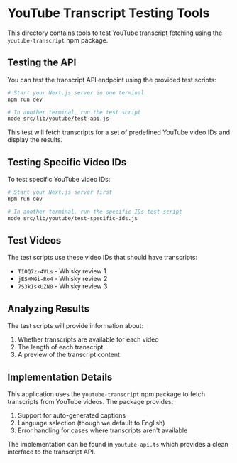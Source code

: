# YouTube Transcript Testing Tools

This directory contains tools to test YouTube transcript fetching using the `youtube-transcript` npm package.

## Testing the API

You can test the transcript API endpoint using the provided test scripts:

```bash
# Start your Next.js server in one terminal
npm run dev

# In another terminal, run the test script
node src/lib/youtube/test-api.js
```

This test will fetch transcripts for a set of predefined YouTube video IDs and display the results.

## Testing Specific Video IDs

To test specific YouTube video IDs:

```bash
# Start your Next.js server first
npm run dev

# In another terminal, run the specific IDs test script
node src/lib/youtube/test-specific-ids.js
```

## Test Videos

The test scripts use these video IDs that should have transcripts:

- `TI0Q7z-4VLs` - Whisky review 1
- `jESHMGi-Ro4` - Whisky review 2
- `7S3kIskUZN0` - Whisky review 3

## Analyzing Results

The test scripts will provide information about:

1. Whether transcripts are available for each video
2. The length of each transcript
3. A preview of the transcript content

## Implementation Details

This application uses the `youtube-transcript` npm package to fetch transcripts from YouTube videos. The package provides:

1. Support for auto-generated captions
2. Language selection (though we default to English)
3. Error handling for cases where transcripts aren't available

The implementation can be found in `youtube-api.ts` which provides a clean interface to the transcript API.

